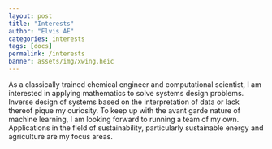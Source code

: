 ```yaml
---
layout: post
title: "Interests"
author: "Elvis AE"
categories: interests
tags: [docs]
permalink: /interests
banner: assets/img/xwing.heic
---
```



As a classically trained chemical engineer and computational scientist, I am interested in applying mathematics to solve systems design problems. Inverse design of systems based on the interpretation of data or lack thereof pique my curiosity. To keep up with the avant garde nature of machine learning, I am looking forward to running a team of my own. Applications in the field of sustainability, particularly sustainable energy and agriculture are my focus areas.

